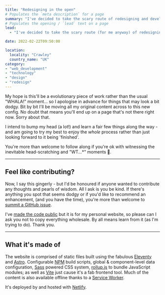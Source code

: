 ```yaml
---
title: "Redesigning in the open"
# Populates the `meta description` for a page
summary: "I've decided to take the scary route of redesigning and developing my website in the open."
# Populates the opening / `lead` text on a page
lead:
  - "I've decided to take the scary route (for me anyway) of redesigning and developing my website in the open. I've been inspired by others that have done this and thought it may be an interesting process. Not least because I'm a bit of a perfectionist and doing this may be a good way of weaning me off the need to have things completely polished before showing them. 😱"

date: 2022-02-22T09:50:00

location:
  locality: "Crawley"
  country_name: "UK"
category:
- "web_development"
- "technology"
- "design"
- "redesign"
---
```


My hope is this'll be a evolutionary piece of work rather than the usual "WHALA!" moment... so I apologise in advance for things that may look a bit dodgy. Bit by bit I'll be moving all my original content across to this new config. No doubt that means you'll end up on a page that's not there right now. Sorry about that.

I intend to bump my head (a lot!) and learn a fair few things along the way - and am going to try my best to enjoy the *whole* process rather than just looking forward to it being 'finished'.

You're more than welcome to follow along if you're ok with witnessing the inevitable head-scratching and "WT...*" moments 🤪.

***

## Feel like contributing?

Now, I say this gingerly - but I'd be honoured if anyone wanted to contribute any thoughts and pearls of wisdom. All I ask is you be kind. If there's anything you spot that seems dodgy or if you'd like to recommend an enhancement, (and you have the time), you're more than welcome to [summit a GitHub issue][6].

I've [made the code public][5] but it is for my personal website, so please can I ask you not to copy everything wholesale. By all means learn from it (as I'm trying to do). Thank you.

***

## What it's made of

The website is comprised of static files built using the fabulous [Eleventy][1] and  [Astro](https://astro.build/). Configurable [NPM][2] build scripts, global & component-level data configuration, [Sass][7] powered CSS system, [rollup.js][3] to bundle JavaScript modules; as well as [Vite](https://vitejs.dev/) just cause it's a fab frontend tool. Much of the content is also available offline thanks to a [Service Worker][8].

It's deployed by and hosted with [Netlify][4].

[1]: https://www.11ty.dev/
[2]: https://docs.npmjs.com/cli/npm
[3]: https://rollupjs.org/
[4]: https://www.netlify.com/
[5]: https://github.com/brootaylor/brootaylor-v2
[6]: https://github.com/brootaylor/brootaylor-v2/issues
[7]: https://sass-lang.com/
[8]: https://developers.google.com/web/fundamentals/primers/service-workers
